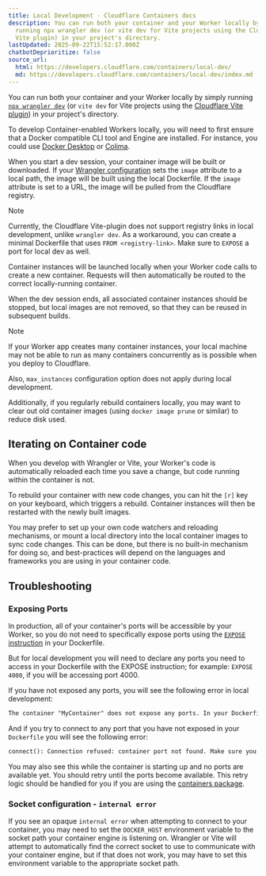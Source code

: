 ```yaml
---
title: Local Development · Cloudflare Containers docs
description: You can run both your container and your Worker locally by simply
  running npx wrangler dev (or vite dev for Vite projects using the Cloudflare
  Vite plugin) in your project's directory.
lastUpdated: 2025-09-22T15:52:17.000Z
chatbotDeprioritize: false
source_url:
  html: https://developers.cloudflare.com/containers/local-dev/
  md: https://developers.cloudflare.com/containers/local-dev/index.md
---
```


You can run both your container and your Worker locally by simply running [`npx wrangler dev`](https://developers.cloudflare.com/workers/wrangler/commands/#dev) (or `vite dev` for Vite projects using the [Cloudflare Vite plugin](https://developers.cloudflare.com/workers/vite-plugin/)) in your project's directory.

To develop Container-enabled Workers locally, you will need to first ensure that a Docker compatible CLI tool and Engine are installed. For instance, you could use [Docker Desktop](https://docs.docker.com/desktop/) or [Colima](https://github.com/abiosoft/colima).

When you start a dev session, your container image will be built or downloaded. If your [Wrangler configuration](https://developers.cloudflare.com/workers/wrangler/configuration/#containers) sets the `image` attribute to a local path, the image will be built using the local Dockerfile. If the `image` attribute is set to a URL, the image will be pulled from the Cloudflare registry.

Note

Currently, the Cloudflare Vite-plugin does not support registry links in local development, unlike `wrangler dev`. As a workaround, you can create a minimal Dockerfile that uses `FROM <registry-link>`. Make sure to `EXPOSE` a port for local dev as well.

Container instances will be launched locally when your Worker code calls to create a new container. Requests will then automatically be routed to the correct locally-running container.

When the dev session ends, all associated container instances should be stopped, but local images are not removed, so that they can be reused in subsequent builds.

Note

If your Worker app creates many container instances, your local machine may not be able to run as many containers concurrently as is possible when you deploy to Cloudflare.

Also, `max_instances` configuration option does not apply during local development.

Additionally, if you regularly rebuild containers locally, you may want to clear out old container images (using `docker image prune` or similar) to reduce disk used.

## Iterating on Container code

When you develop with Wrangler or Vite, your Worker's code is automatically reloaded each time you save a change, but code running within the container is not.

To rebuild your container with new code changes, you can hit the `[r]` key on your keyboard, which triggers a rebuild. Container instances will then be restarted with the newly built images.

You may prefer to set up your own code watchers and reloading mechanisms, or mount a local directory into the local container images to sync code changes. This can be done, but there is no built-in mechanism for doing so, and best-practices will depend on the languages and frameworks you are using in your container code.

## Troubleshooting

### Exposing Ports

In production, all of your container's ports will be accessible by your Worker, so you do not need to specifically expose ports using the [`EXPOSE` instruction](https://docs.docker.com/reference/dockerfile/#expose) in your Dockerfile.

But for local development you will need to declare any ports you need to access in your Dockerfile with the EXPOSE instruction; for example: `EXPOSE 4000`, if you will be accessing port 4000.

If you have not exposed any ports, you will see the following error in local development:

```txt
The container "MyContainer" does not expose any ports. In your Dockerfile, please expose any ports you intend to connect to.
```

And if you try to connect to any port that you have not exposed in your `Dockerfile` you will see the following error:

```txt
connect(): Connection refused: container port not found. Make sure you exposed the port in your container definition.
```

You may also see this while the container is starting up and no ports are available yet. You should retry until the ports become available. This retry logic should be handled for you if you are using the [containers package](https://github.com/cloudflare/containers/tree/main/src).

### Socket configuration - `internal error`

If you see an opaque `internal error` when attempting to connect to your container, you may need to set the `DOCKER_HOST` environment variable to the socket path your container engine is listening on. Wrangler or Vite will attempt to automatically find the correct socket to use to communicate with your container engine, but if that does not work, you may have to set this environment variable to the appropriate socket path.
